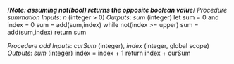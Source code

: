 /***Note: assuming not(bool) returns the opposite boolean value***/
*Procedure* _summation_
	*Inputs*: _n_ (integer > 0)
	*Outputs*: _sum_ (integer)
		let sum = 0 and index = 0
		sum = add(sum,index)
		while not(index >= upper)
			sum = add(sum,index)
		return sum

*Procedure* _add_
	*Inputs*: _curSum_ (integer), _index_ (integer, global scope)
	*Outputs*: _sum_ (integer)
		index = index + 1
		return index + curSum